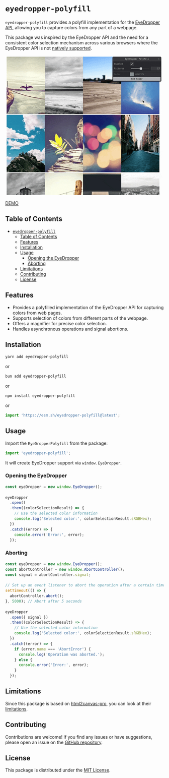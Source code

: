 # `eyedropper-polyfill`

`eyedropper-polyfill` provides a polyfill implementation for the [EyeDropper API](https://developer.mozilla.org/en-US/docs/Web/API/EyeDropper), allowing you to capture colors from any part of a webpage.

This package was inspired by the EyeDropper API and the need for a consistent color selection mechanism across various browsers where the EyeDropper API is not [natively supported](https://caniuse.com/mdn-api_eyedropper).

<img src="https://raw.githubusercontent.com/iam-medvedev/eyedropper-polyfill/refs/heads/main/demo/preview.gif" width="500" />

[DEMO](https://stackblitz.com/edit/vitejs-vite-qwd1pv?file=main.js)

## Table of Contents

- [`eyedropper-polyfill`](#eyedropper-polyfill)
  - [Table of Contents](#table-of-contents)
  - [Features](#features)
  - [Installation](#installation)
  - [Usage](#usage)
    - [Opening the EyeDropper](#opening-the-eyedropper)
    - [Aborting](#aborting)
  - [Limitations](#limitations)
  - [Contributing](#contributing)
  - [License](#license)

## Features

- Provides a polyfilled implementation of the EyeDropper API for capturing colors from web pages.
- Supports selection of colors from different parts of the webpage.
- Offers a magnifier for precise color selection.
- Handles asynchronous operations and signal abortions.

## Installation

```bash
yarn add eyedropper-polyfill
```

or

```bash
bun add eyedropper-polyfill
```

or

```bash
npm install eyedropper-polyfill
```

or

```typescript
import 'https://esm.sh/eyedropper-polyfill@latest';
```

## Usage

Import the `EyeDropperPolyfill` from the package:

```typescript
import 'eyedropper-polyfill';
```

It will create EyeDropper support via `window.EyeDropper`.

### Opening the EyeDropper

```typescript
const eyeDropper = new window.EyeDropper();

eyeDropper
  .open()
  .then((colorSelectionResult) => {
    // Use the selected color information
    console.log('Selected color:', colorSelectionResult.sRGBHex);
  })
  .catch((error) => {
    console.error('Error:', error);
  });
```

### Aborting

```typescript
const eyeDropper = new window.EyeDropper();
const abortController = new window.AbortController();
const signal = abortController.signal;

// Set up an event listener to abort the operation after a certain time
setTimeout(() => {
  abortController.abort();
}, 5000); // Abort after 5 seconds

eyeDropper
  .open({ signal })
  .then((colorSelectionResult) => {
    // Use the selected color information
    console.log('Selected color:', colorSelectionResult.sRGBHex);
  })
  .catch((error) => {
    if (error.name === 'AbortError') {
      console.log('Operation was aborted.');
    } else {
      console.error('Error:', error);
    }
  });
```

## Limitations

Since this package is based on [html2canvas-pro](https://yorickshan.github.io/html2canvas-pro/), you can look at their [limitations](https://html2canvas.hertzen.com/documentation.html#limitations).

## Contributing

Contributions are welcome! If you find any issues or have suggestions, please open an issue on the [GitHub repository](https://github.com/iam-medvedev/eyedropper-polyfill).

## License

This package is distributed under the [MIT License](https://opensource.org/licenses/MIT).
